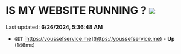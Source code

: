 # IS MY WEBSITE RUNNING ? [![](https://img.shields.io/static/v1?label=Sponsor&message=%E2%9D%A4&logo=GitHub&color=%23fe8e86)](https://github.com/sponsors/Youssef-Lehmam)

Last updated: **6/26/2024, 5:36:48 AM**

- `GET` [https://youssefservice.me](https://youssefservice.me) - **Up** (146ms)
